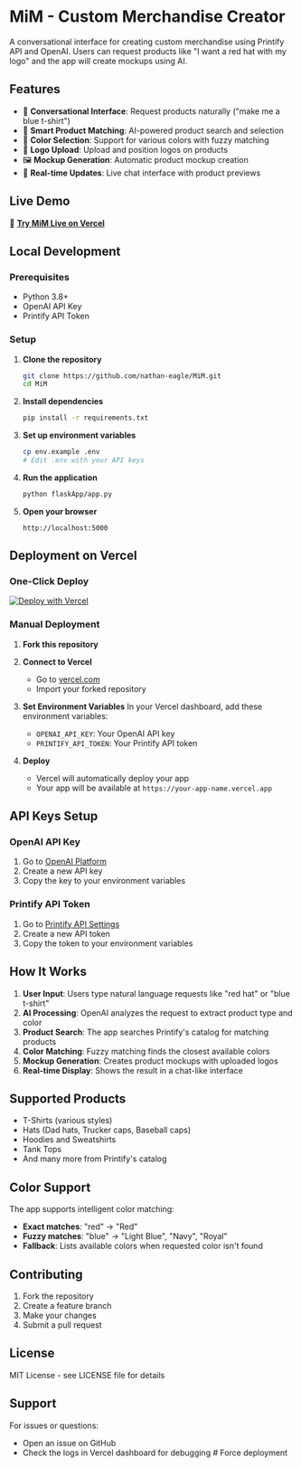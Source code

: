 # MiM - Custom Merchandise Creator

A conversational interface for creating custom merchandise using Printify API and OpenAI. Users can request products like "I want a red hat with my logo" and the app will create mockups using AI.

## Features

- 🎨 **Conversational Interface**: Request products naturally ("make me a blue t-shirt")
- 🎯 **Smart Product Matching**: AI-powered product search and selection
- 🌈 **Color Selection**: Support for various colors with fuzzy matching
- 📱 **Logo Upload**: Upload and position logos on products
- 🖼️ **Mockup Generation**: Automatic product mockup creation
- 🔄 **Real-time Updates**: Live chat interface with product previews

## Live Demo

🚀 **[Try MiM Live on Vercel](https://your-app-name.vercel.app)**

## Local Development

### Prerequisites

- Python 3.8+
- OpenAI API Key
- Printify API Token

### Setup

1. **Clone the repository**
   ```bash
   git clone https://github.com/nathan-eagle/MiM.git
   cd MiM
   ```

2. **Install dependencies**
   ```bash
   pip install -r requirements.txt
   ```

3. **Set up environment variables**
   ```bash
   cp env.example .env
   # Edit .env with your API keys
   ```

4. **Run the application**
   ```bash
   python flaskApp/app.py
   ```

5. **Open your browser**
   ```
   http://localhost:5000
   ```

## Deployment on Vercel

### One-Click Deploy

[![Deploy with Vercel](https://vercel.com/button)](https://vercel.com/new/clone?repository-url=https://github.com/nathan-eagle/MiM)

### Manual Deployment

1. **Fork this repository**

2. **Connect to Vercel**
   - Go to [vercel.com](https://vercel.com)
   - Import your forked repository

3. **Set Environment Variables**
   In your Vercel dashboard, add these environment variables:
   - `OPENAI_API_KEY`: Your OpenAI API key
   - `PRINTIFY_API_TOKEN`: Your Printify API token

4. **Deploy**
   - Vercel will automatically deploy your app
   - Your app will be available at `https://your-app-name.vercel.app`

## API Keys Setup

### OpenAI API Key
1. Go to [OpenAI Platform](https://platform.openai.com/api-keys)
2. Create a new API key
3. Copy the key to your environment variables

### Printify API Token
1. Go to [Printify API Settings](https://printify.com/app/account/api)
2. Create a new API token
3. Copy the token to your environment variables

## How It Works

1. **User Input**: Users type natural language requests like "red hat" or "blue t-shirt"
2. **AI Processing**: OpenAI analyzes the request to extract product type and color
3. **Product Search**: The app searches Printify's catalog for matching products
4. **Color Matching**: Fuzzy matching finds the closest available colors
5. **Mockup Generation**: Creates product mockups with uploaded logos
6. **Real-time Display**: Shows the result in a chat-like interface

## Supported Products

- T-Shirts (various styles)
- Hats (Dad hats, Trucker caps, Baseball caps)
- Hoodies and Sweatshirts
- Tank Tops
- And many more from Printify's catalog

## Color Support

The app supports intelligent color matching:
- **Exact matches**: "red" → "Red"
- **Fuzzy matches**: "blue" → "Light Blue", "Navy", "Royal"
- **Fallback**: Lists available colors when requested color isn't found

## Contributing

1. Fork the repository
2. Create a feature branch
3. Make your changes
4. Submit a pull request

## License

MIT License - see LICENSE file for details

## Support

For issues or questions:
- Open an issue on GitHub
- Check the logs in Vercel dashboard for debugging # Force deployment

